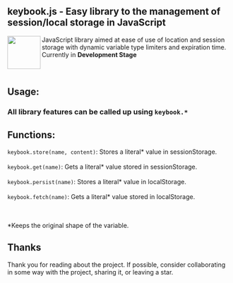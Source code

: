 ## keybook.js - Easy library to the management of session/local storage in JavaScript

<img align="left" width="75" src="https://upload.wikimedia.org/wikipedia/commons/thumb/1/18/Database.svg/640px-Database.svg.png">

JavaScript library aimed at ease of use of location and session storage with dynamic variable type limiters and expiration time.
Currently in **Development Stage** 
<br><br><br>
## Usage:
### All library features can be called up using `keybook.*` <br>
## Functions:
`keybook.store(name, content)`: Stores a literal* value in sessionStorage.
<br><br>
`keybook.get(name)`: Gets a literal* value stored in sessionStorage.
<br><br>
`keybook.persist(name)`: Stores a literal* value in localStorage.
<br><br>
`keybook.fetch(name)`: Gets a literal* value stored in localStorage.

<br><br>
*Keeps the original shape of the variable.
## Thanks
Thank you for reading about the project. If possible, consider collaborating in some way with the project, sharing it, or leaving a star.

